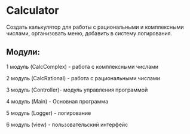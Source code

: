 # Calculator

Создать калькулятор для работы с рациональными и комплексными числами,
организовать меню,
добавить в систему логирования.

## Модули:
1 модуль (CalcComplex) - работа с комплексными числами

2 модуль (CalcRational) - работа с рациональными числами

3 модуль (Controller)- модуль управления программой

4 модуль (Main) - Основная программа

5 модуль (Logger) - логирование

6 модуль (view) - пользовательский интерфейс

